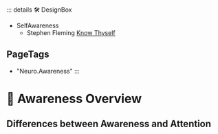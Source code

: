 ::: details 🛠 <dev>DesignBox</dev> 

- SelfAwareness
    - Stephen Fleming [Know Thyself](https://metacoglab.org/people)
<h2>PageTags</h2>

- "Neuro.Awareness"
:::

# 💜 <neuro>Awareness Overview </neuro>

## Differences between Awareness and Attention